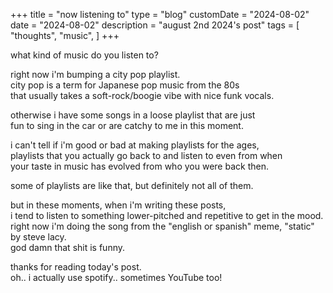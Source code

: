 +++
title = "now listening to"
type = "blog"
customDate = "2024-08-02"
date = "2024-08-02"
description = "august 2nd 2024's post"
tags = [
    "thoughts",
    "music",
]
+++

what kind of music do you listen to?

right now i'm bumping a city pop playlist.\
city pop is a term for Japanese pop music from the 80s\
that usually takes a soft-rock/boogie vibe with nice funk vocals.

otherwise i have some songs in a loose playlist that are just\
fun to sing in the car or are catchy to me in this moment.

i can't tell if i'm good or bad at making playlists for the ages,\
playlists that you actually go back to and listen to even from when\
your taste in music has evolved from who you were back then.

some of playlists are like that, but definitely not all of them.

but in these moments, when i'm writing these posts,\
i tend to listen to something lower-pitched and repetitive to get in the mood.\
right now i'm doing the song from the "english or spanish" meme, "static" by steve lacy.\
god damn that shit is funny.

thanks for reading today's post.\
oh.. i actually use spotify.. sometimes YouTube too!